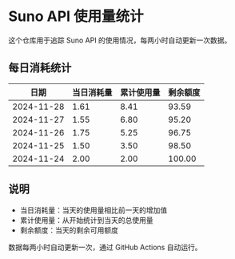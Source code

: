 # Suno API 使用量统计

这个仓库用于追踪 Suno API 的使用情况，每两小时自动更新一次数据。

## 每日消耗统计

| 日期 | 当日消耗量 | 累计使用量 | 剩余额度 |
|------|------------|------------|-----------|
| 2024-11-28 | 1.61 | 8.41 | 93.59 |
| 2024-11-27 | 1.55 | 6.80 | 95.20 |
| 2024-11-26 | 1.75 | 5.25 | 96.75 |
| 2024-11-25 | 1.50 | 3.50 | 98.50 |
| 2024-11-24 | 2.00 | 2.00 | 100.00 |

## 说明

- 当日消耗量：当天的使用量相比前一天的增加值
- 累计使用量：从开始统计到当天的总使用量
- 剩余额度：当天的剩余可用额度

数据每两小时自动更新一次，通过 GitHub Actions 自动运行。
